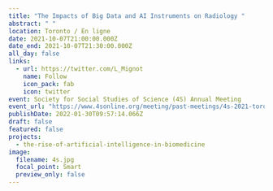 ```yaml
---
title: "The Impacts of Big Data and AI Instruments on Radiology "
abstract: " "
location: Toronto / En ligne
date: 2021-10-07T21:00:00.000Z
date_end: 2021-10-07T21:30:00.000Z
all_day: false
links:
  - url: https://twitter.com/L_Mignot
    name: Follow
    icon_pack: fab
    icon: twitter
event: Society for Social Studies of Science (4S) Annual Meeting
event_url: "https://www.4sonline.org/meeting/past-meetings/4s-2021-toronto/ "
publishDate: 2022-01-30T09:57:14.066Z
draft: false
featured: false
projects:
  - the-rise-of-artificial-intelligence-in-biomedicine
image:
  filename: 4s.jpg
  focal_point: Smart
  preview_only: false
---
```

